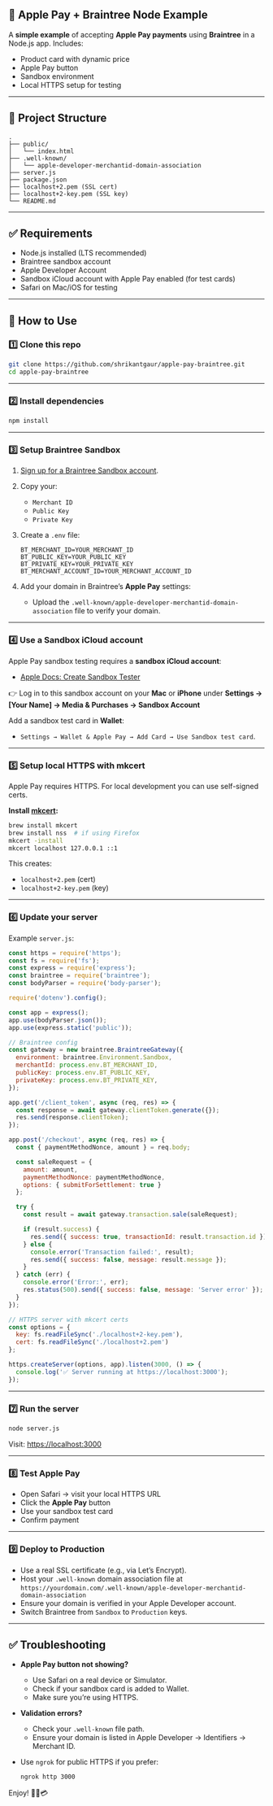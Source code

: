 ## 🍏 Apple Pay + Braintree Node Example

A **simple example** of accepting **Apple Pay payments** using **Braintree** in a Node.js app.
Includes:

* Product card with dynamic price
* Apple Pay button
* Sandbox environment
* Local HTTPS setup for testing

---

## 📂 Project Structure

```
.
├── public/
│   └── index.html
├── .well-known/
│   └── apple-developer-merchantid-domain-association
├── server.js
├── package.json
├── localhost+2.pem (SSL cert)
├── localhost+2-key.pem (SSL key)
└── README.md
```

---

## ✅ Requirements

* Node.js installed (LTS recommended)
* Braintree sandbox account
* Apple Developer Account
* Sandbox iCloud account with Apple Pay enabled (for test cards)
* Safari on Mac/iOS for testing

---

## 🚀 How to Use

### 1️⃣ **Clone this repo**

```bash
git clone https://github.com/shrikantgaur/apple-pay-braintree.git
cd apple-pay-braintree

```

---

### 2️⃣ **Install dependencies**

```bash
npm install
```

---

### 3️⃣ **Setup Braintree Sandbox**

1. [Sign up for a Braintree Sandbox account](https://sandbox.braintreegateway.com/).

2. Copy your:

   * `Merchant ID`
   * `Public Key`
   * `Private Key`

3. Create a `.env` file:

   ```env
   BT_MERCHANT_ID=YOUR_MERCHANT_ID
   BT_PUBLIC_KEY=YOUR_PUBLIC_KEY
   BT_PRIVATE_KEY=YOUR_PRIVATE_KEY
   BT_MERCHANT_ACCOUNT_ID=YOUR_MERCHANT_ACCOUNT_ID
   ```

4. Add your domain in Braintree’s **Apple Pay** settings:

   * Upload the `.well-known/apple-developer-merchantid-domain-association` file to verify your domain.

---

### 4️⃣ **Use a Sandbox iCloud account**

Apple Pay sandbox testing requires a **sandbox iCloud account**:

* [Apple Docs: Create Sandbox Tester](https://developer.apple.com/apple-pay/sandbox-testing/)

👉 Log in to this sandbox account on your **Mac** or **iPhone** under **Settings → \[Your Name] → Media & Purchases → Sandbox Account**

Add a sandbox test card in **Wallet**:

* `Settings → Wallet & Apple Pay → Add Card → Use Sandbox test card`.

---

### 5️⃣ **Setup local HTTPS with mkcert**

Apple Pay requires HTTPS. For local development you can use self-signed certs.

**Install [mkcert](https://github.com/FiloSottile/mkcert):**

```bash
brew install mkcert
brew install nss  # if using Firefox
mkcert -install
mkcert localhost 127.0.0.1 ::1
```

This creates:

* `localhost+2.pem` (cert)
* `localhost+2-key.pem` (key)

---

### 6️⃣ **Update your server**

Example `server.js`:

```js
const https = require('https');
const fs = require('fs');
const express = require('express');
const braintree = require('braintree');
const bodyParser = require('body-parser');

require('dotenv').config();

const app = express();
app.use(bodyParser.json());
app.use(express.static('public'));

// Braintree config
const gateway = new braintree.BraintreeGateway({
  environment: braintree.Environment.Sandbox,
  merchantId: process.env.BT_MERCHANT_ID,
  publicKey: process.env.BT_PUBLIC_KEY,
  privateKey: process.env.BT_PRIVATE_KEY,
});

app.get('/client_token', async (req, res) => {
  const response = await gateway.clientToken.generate({});
  res.send(response.clientToken);
});

app.post('/checkout', async (req, res) => {
  const { paymentMethodNonce, amount } = req.body;

  const saleRequest = {
    amount: amount,
    paymentMethodNonce: paymentMethodNonce,
    options: { submitForSettlement: true }
  };

  try {
    const result = await gateway.transaction.sale(saleRequest);

    if (result.success) {
      res.send({ success: true, transactionId: result.transaction.id });
    } else {
      console.error('Transaction failed:', result);
      res.send({ success: false, message: result.message });
    }
  } catch (err) {
    console.error('Error:', err);
    res.status(500).send({ success: false, message: 'Server error' });
  }
});

// HTTPS server with mkcert certs
const options = {
  key: fs.readFileSync('./localhost+2-key.pem'),
  cert: fs.readFileSync('./localhost+2.pem')
};

https.createServer(options, app).listen(3000, () => {
  console.log('✅ Server running at https://localhost:3000');
});
```

---

### 7️⃣ **Run the server**

```bash
node server.js
```

Visit: [https://localhost:3000](https://localhost:3000)

---

### 8️⃣ **Test Apple Pay**

* Open Safari → visit your local HTTPS URL
* Click the **Apple Pay** button
* Use your sandbox test card
* Confirm payment

---

### 9️⃣ **Deploy to Production**

* Use a real SSL certificate (e.g., via Let’s Encrypt).
* Host your `.well-known` domain association file at `https://yourdomain.com/.well-known/apple-developer-merchantid-domain-association`
* Ensure your domain is verified in your Apple Developer account.
* Switch Braintree from `Sandbox` to `Production` keys.

---

## ✅ **Troubleshooting**

* **Apple Pay button not showing?**

  * Use Safari on a real device or Simulator.
  * Check if your sandbox card is added to Wallet.
  * Make sure you’re using HTTPS.
* **Validation errors?**

  * Check your `.well-known` file path.
  * Ensure your domain is listed in Apple Developer → Identifiers → Merchant ID.
* Use `ngrok` for public HTTPS if you prefer:

  ```bash
  ngrok http 3000
  ```

Enjoy! 🚀🍏💳
